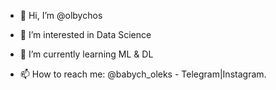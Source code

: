 - 👋 Hi, I’m @olbychos
- 👀 I’m interested in Data Science
- 🌱 I’m currently learning ML & DL

- 📫 How to reach me: @babych_oleks - Telegram|Instagram.

<!---
olbychos/olbychos is a ✨ special ✨ repository because its `README.md` (this file) appears on your GitHub profile.
You can click the Preview link to take a look at your changes.
--->
